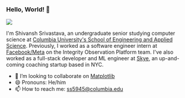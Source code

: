 ### Hello, World! 👋

![](https://komarev.com/ghpvc/?username=ShivanshSrivastava1)

I'm Shivansh Srivastava, an undergraduate senior studying computer science at [Columbia University's School of Engineering and Applied Science](https://www.engineering.columbia.edu/). Previously, I worked as a software engineer intern at [Facebook/Meta](https://about.meta.com/) on the Integrity Observation Platform team. I've also worked as a full-stack developer and ML engineer at [Skye](https://joinskye.com/), an up-and-coming coaching startup based in NYC.

- 👯 I’m looking to collaborate on [Matplotlib](https://github.com/matplotlib/matplotlib)
- 😄 Pronouns: He/him
- 📫 How to reach me: ss5945@columbia.edu

<!--
**ShivanshSrivastava1/ShivanshSrivastava1** is a ✨ _special_ ✨ repository because its `README.md` (this file) appears on your GitHub profile.

Here are some ideas to get you started:

- 🔭 I’m currently working on ...
- 🌱 I’m currently learning ...
- 👯 I’m looking to collaborate on ...
- 🤔 I’m looking for help with ...
- 💬 Ask me about ...
- 📫 How to reach me: ...
- 😄 Pronouns: ...
- ⚡ Fun fact: ...
-->

